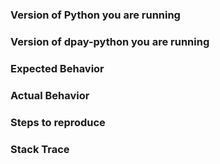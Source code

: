 ### Version of Python you are running ###



### Version of dpay-python you are running ###



### Expected Behavior ###



### Actual Behavior ###



### Steps to reproduce ###



### Stack Trace ###
